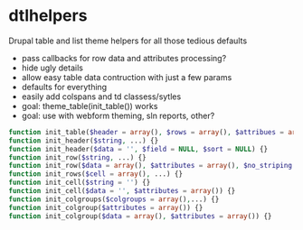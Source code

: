 # dtlhelpers
Drupal table and list theme helpers for all those tedious defaults

- pass callbacks for row data and attributes processing?
- hide ugly details
- allow easy table data contruction with just a few params
- defaults for everything
- easily add colspans and td classess/sytles
- goal: theme_table(init_table()) works
- goal: use with webform theming, sln reports, other?


```php
function init_table($header = array(), $rows = array(), $attribues = array(), $caption = '', $colgroups = array(), $sticky = FALSE, $empty = 'No data') {}
function init_header($string, ...) {}
function init_header($data = '', $field = NULL, $sort = NULL) {}
function init_row($string, ...) {}
function init_row($data = array(), $attributes = array(), $no_striping = FALSE) {}
function init_rows($cell = array(), ...) {}
function init_cell($string = '') {}
function init_cell($data = '', $attributes = array()) {}
function init_colgroups($colgroups = array(),...) {}
function init_colgroup($attributes = array()) {}
function init_colgroup($data = array(), $attributes = array()) {}

```
